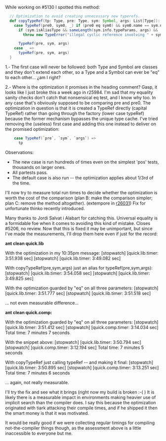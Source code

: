 While working on #5130 I spotted this method:

```scala
  // Optimization to avoid creating unnecessary new typerefs.
  def copyTypeRef(tp: Type, pre: Type, sym: Symbol, args: List[Type]): Type = tp match {
    case TypeRef(pre0, sym0, _) if (pre0 eq sym0) && sym0.name == sym.name =>
      if (sym.isAliasType && sameLength(sym.info.typeParams, args) && !sym.lockOK)
        throw new TypeError("illegal cyclic reference involving " + sym)

      TypeRef(pre, sym, args)
    case _ =>
      typeRef(pre, sym, args)
  }
```

1.- The first case will never be followed: both Type and Symbol are classes and they don't extend each other, so a Type and a Symbol can ever be "eq" to each other... ¿am I right?

2.- Where is the optimization it promises in the heading comment?
Gasp, it looks like I just broke this a week ago in r25984.  I'm sad that my equality sanity checks don't catch that nonsensical eq test, and I know why too.  In any case that's obviously supposed to be comparing pre and pre0.  The optimization in question is that it is created a TypeRef directly (capital TypeRef) rather than going through the factory (lower case typeRef) because the former mechanism bypasses the unique type cache.
I've tried removing the (useless) first case and adding this one instead to deliver on the promised optimization:

```scala
    case TypeRef(`pre`, `sym`, `args`) =>
      tp
```

Observations:
- The new case is run hundreds of times even on the simplest 'pos' tests, thousands on larger ones.
- All partests pass.
- The default case is also run -- the optimization applies about 1/3rd of the time.

I'll now try to measure total run times to decide whether the optimization is worth the cost of the comparison (plan B: make the comparison simpler; plan C: remove the method altogether).
(extempore in [r26031](https://codereview.scala-lang.org/fisheye/changelog/scala-svn?cs=26031)) Fix for unfortunate thinko recently introduced.

Many thanks to Jordi Salvat i Alabart for catching this.
Universal equality is a formidable foe when it comes to avoiding
this kind of mistake.  Closes #5206, no review.
Now that this is fixed it may be unimportant, but since I've made the measurements, I'll drop them here even if just for the record:

**ant clean quick.lib**

With the optimization in my 10:35pm message:
[stopwatch] [quick.lib.timer: 3:51.938 sec]
[stopwatch] [quick.lib.timer: 3:49.082 sec]

With copyTypeRef(pre,sym,args) just an alias for typeRef(pre,sym,args):
[stopwatch] [quick.lib.timer: 3:54.058 sec]
[stopwatch] [quick.lib.timer: 3:49.825 sec]

With the optimization guarded by "eq" on all three parameters:
[stopwatch] [quick.lib.timer: 3:51.777 sec]
[stopwatch] [quick.lib.timer: 3:51.518 sec]

... not even measurable difference... 

**ant clean quick.comp:**

With the optimization guarded by "eq" on all three parameters:
[stopwatch] [quick.lib.timer: 3:51.412 sec]
[stopwatch] [quick.comp.timer: 3:14.034 sec]
Total time: 7 minutes 7 seconds

With the snippet above:
[stopwatch] [quick.lib.timer: 3:50.794 sec]
[stopwatch] [quick.comp.timer: 3:12.194 sec]
Total time: 7 minutes 5 seconds

With copyTypeRef just calling typeRef -- and making it final:
[stopwatch] [quick.lib.timer: 3:50.895 sec]
[stopwatch] [quick.comp.timer: 3:13.251 sec]
Total time: 7 minutes 6 seconds

... again, not really measurable.

I'll try the fix and see what it brings (right now my build is broken :-( )
It is likely there is a measurable impact in environments making heavier use of implicit search than the compiler does.  I say this because the optimization originated with tiark attacking their compile times, and if he shipped it then the smart money is that it was motivated.

It would be really good if we were collecting regular timings for compiling not-the-compiler things though, as the assessment above is a little inaccessible to everyone but me.
